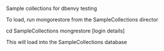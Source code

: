 Sample collections for dbenvy testing

To load,  run mongorestore from the SampleCollections director

cd SampleCollections
mongrestore [login details]

This will load into the SampleCollections database 

